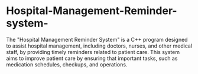 # Hospital-Management-Reminder-system-
The "Hospital Management Reminder System" is a C++ program designed to assist hospital management, including doctors, nurses, and other medical staff, by providing timely reminders related to patient care. This system aims to improve patient care by ensuring that important tasks, such as medication schedules, checkups, and operations.
